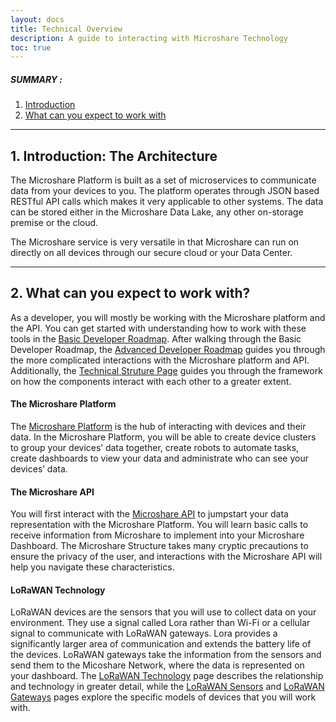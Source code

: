 ```yaml
---
layout: docs
title: Technical Overview
description: A guide to interacting with Microshare Technology
toc: true
---
```


##### SUMMARY : 

1. [Introduction](./#1-introduction-the-architecture)
2. [What can you expect to work with](./#2-what-can-you-expect-to-work-with)

---------------------------------------

## 1. Introduction: The Architecture


The Microshare Platform is built as a set of microservices to communicate data from your devices to you. The platform operates through JSON based RESTful API calls which makes it very applicable to other systems. The data can be stored either in the Microshare Data Lake, any other on-storage premise or the cloud. 
 
The Microshare service is very versatile in that Microshare can run on directly on all devices through our secure cloud or your Data Center. 

---------------------------------------
## 2. What can you expect to work with?


As a developer, you will mostly be working with the Microshare platform and the API. You can get started with understanding how to work with these tools in the [Basic Developer Roadmap](/docs/2/technical/quick-start/basic-dev-roadmap/).  After walking through the Basic Developer Roadmap, the [Advanced Developer Roadmap](/docs/2/technical/quick-start/advanced-dev-roadmap/) guides you through the more complicated interactions with the Microshare platform and API. Additionally, the [Technical Struture Page](/docs/2/technical/quick-start/microshare-technical-structure/) guides you through the framework on how the components interact with each other to a greater extent. 

#### The Microshare Platform


The [Microshare Platform](/docs/2/technical/microshare-platform/quick-start/) is the hub of interacting with devices and their data. In the Microshare Platform, you will be able to create device clusters to group your devices’ data together, create robots to automate tasks, create dashboards to view your data and administrate who can see your devices’ data. 

#### The Microshare API


You will first interact with the [Microshare API](/docs/2/technical/api/quick-start/) to jumpstart your data representation with the Microshare Platform. You will learn basic calls to receive information from Microshare to implement into your Microshare Dashboard. The Microshare Structure takes many cryptic precautions to ensure the privacy of the user, and interactions with the Microshare API will help you navigate these characteristics. 

#### LoRaWAN Technology


LoRaWAN devices are the sensors that you will use to collect data on your environment. They use a signal called Lora rather than Wi-Fi or a cellular signal to communicate with LoRaWAN gateways. Lora provides a significantly larger area of communication and extends the battery life of the devices. LoRaWAN gateways take the information from the sensors and send them to the Micoshare Network, where the data is represented on your dashboard. The [LoRaWAN Technology](/docs/2/technical/lorawan/lorawan-technology/) page describes the relationship and technology in greater detail, while the [LoRaWAN Sensors](/docs/2/technical/lorawan/lorawan-sensors/) and [LoRaWAN Gateways](/docs/2/technical/lorawan/lorawan-gateways/) pages explore the specific models of devices that you will work with. 